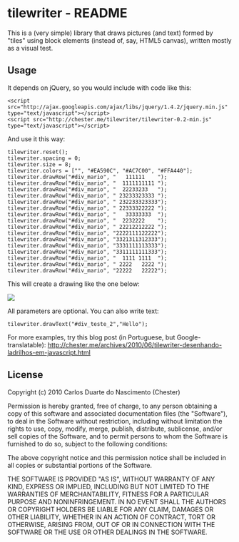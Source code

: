 tilewriter - README
===================

This is a (very simple) library that draws pictures (and text) formed by "tiles" using block elements (instead of, say, HTML5 canvas), written mostly as a visual test.

Usage
-----

It depends on jQuery, so you would include with code like this:

    <script src="http://ajax.googleapis.com/ajax/libs/jquery/1.4.2/jquery.min.js" type="text/javascript"></script>
    <script src="http://chester.me/tilewriter/tilewriter-0.2-min.js" type="text/javascript"></script>

And use it this way:

    tilewriter.reset();
    tilewriter.spacing = 0;
    tilewriter.size = 8;
    tilewriter.colors = ["", "#EA590C", "#AC7C00", "#FFA440"];
    tilewriter.drawRow("#div_mario", "   111111    ");
    tilewriter.drawRow("#div_mario", "  1111111111 ");
    tilewriter.drawRow("#div_mario", "  22233233   ");
    tilewriter.drawRow("#div_mario", " 23233323333 ");
    tilewriter.drawRow("#div_mario", " 232233323333");
    tilewriter.drawRow("#div_mario", " 22333322222 ");
    tilewriter.drawRow("#div_mario", "   33333333  ");
    tilewriter.drawRow("#div_mario", "  2232222    ");
    tilewriter.drawRow("#div_mario", " 22212212222 ");
    tilewriter.drawRow("#div_mario", "2222111122222");
    tilewriter.drawRow("#div_mario", "3321311312333");
    tilewriter.drawRow("#div_mario", "3331111113333");
    tilewriter.drawRow("#div_mario", "3311111111333");
    tilewriter.drawRow("#div_mario", "  1111 1111  ");
    tilewriter.drawRow("#div_mario", " 2222   2222 ");
    tilewriter.drawRow("#div_mario", "22222   22222");

This will create a drawing like the one below:

![](http://chester.me/wp-content/uploads/2010/06/mario.png)

All parameters are optional. You can also write text:

    tilewriter.drawText("#div_teste_2","Hello");

For more examples, try this blog post (in Portuguese, but Google-translatable): http://chester.me/archives/2010/06/tilewriter-desenhando-ladrilhos-em-javascript.html

License
-------

Copyright (c) 2010 Carlos Duarte do Nascimento (Chester)

Permission is hereby granted, free of charge, to any person obtaining a copy of this software and associated documentation files (the "Software"), to deal in the Software without restriction, including without limitation the rights to use, copy, modify, merge, publish, distribute, sublicense, and/or sell copies of the Software, and to permit persons to whom the Software is furnished to do so, subject to the following conditions:

The above copyright notice and this permission notice shall be included in all copies or substantial portions of the Software.

THE SOFTWARE IS PROVIDED "AS IS", WITHOUT WARRANTY OF ANY KIND, EXPRESS OR IMPLIED, INCLUDING BUT NOT LIMITED TO THE WARRANTIES OF MERCHANTABILITY, FITNESS FOR A PARTICULAR PURPOSE AND NONINFRINGEMENT. IN NO EVENT SHALL THE AUTHORS OR COPYRIGHT HOLDERS BE LIABLE FOR ANY CLAIM, DAMAGES OR OTHER LIABILITY, WHETHER IN AN ACTION OF CONTRACT, TORT OR OTHERWISE, ARISING FROM, OUT OF OR IN CONNECTION WITH THE SOFTWARE OR THE USE OR OTHER DEALINGS IN THE SOFTWARE.


